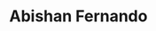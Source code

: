 <!DOCTYPE html>
<html>
 
<!-- Head Section content -->
<head>
    <title>Abishan's Github</title>
</head>
<body>
 <h1> Abishan Fernando</h1>
 <p>
 
</html>
